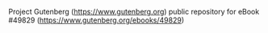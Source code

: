 Project Gutenberg (https://www.gutenberg.org) public repository for eBook #49829 (https://www.gutenberg.org/ebooks/49829)
